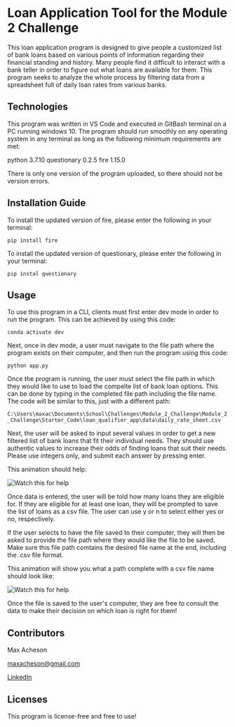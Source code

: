 # Loan Application Tool for the Module 2 Challenge

This loan application program is designed to give people a customized list of bank loans based on various points of information regarding their financial standing and history. 
Many people find it difficult to interact with a bank teller in order to figure out what loans are available for them. This program seeks to analyze the whole process by filtering data from a spreadsheet full of daily loan rates from various banks.

## Technologies

This program was written in VS Code and executed in GitBash terminal on a PC running windows 10. The program should run smoothly on any operating system in any terminal as long as the following minimum requirements are met:

python 3.7.10
questionary 0.2.5
fire 1.15.0

There is only one version of the program uploaded, so there should not be version errors. 

## Installation Guide

To install the updated version of fire, please enter the following in your terminal:

```pip install fire```

To install the updated version of questionary, please enter the following in your terminal:

```pip instal questionary```

## Usage

To use this program in a CLI, clients must first enter dev mode in order to run the program. This can be achieved by using this code:

```conda activate dev```

Next, once in dev mode, a user must navigate to the file path where the program exists on their computer, and then run the program using this code:

```python app.py```

Once the program is running, the user must select the file path in which they would like to use to load the compelte list of bank loan options. This can be done by typing in the completed file path including the file name. The code will be similar to this, just with a different path:

```C:\Users\maxac\Documents\School\Challenges\Module_2_Challenge\Module_2_Challenge\Starter_Code\loan_qualifier_app\data\daily_rate_sheet.csv```

Next, the user will be asked to input several values in order to get a new filtered list of bank loans that fit their individual needs. They should use authentic values to increase their odds of finding loans that suit their needs. Please use integers only, and submit each answer by pressing enter. 

This animation should help:


![Watch this for help](https://media.giphy.com/media/kf7QuXtWyNhovAggtf/giphy.gif)

Once data is entered, the user will be told how many loans they are eligible for. If they are eligible for at least one loan, they will be prompted to save the list of loans as a csv file. The user can use y or n to select either yes or no, respectively. 

If the user selects to have the file saved to their computer, they will then be asked to provide the file path where they would like the file to be saved. Make sure this file path comtains the desired file name at the end, including the .csv file format.

This animation will show you what a path complete with a csv file name should look like:


![Watch this for help](https://media.giphy.com/media/Z3aED4yI6YGuWlHpJ2/giphy.gif)

Once the file is saved to the user's computer, they are free to consult the data to make their decision on which loan is right for them!

## Contributors

Max Acheson

maxacheson@gmail.com

[LinkedIn](https://www.linkedin.com/in/max-acheson-75093a19a/)

## Licenses

This program is license-free and free to use!